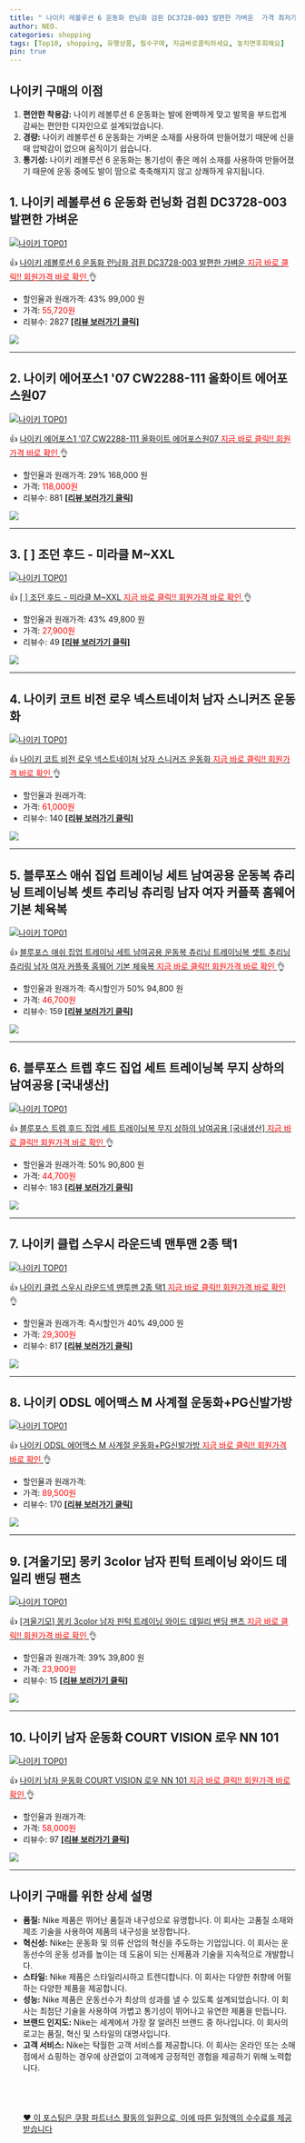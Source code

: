 ```yaml
---
title: " 나이키 레볼루션 6 운동화 런닝화 검흰 DC3728-003 발편한 가벼운  가격 최저가 할인가 나이키 최저가 추천 제품 비교"
author: NEO.
categories: shopping
tags: [Top10, shopping, 유행상품, 필수구매, 지금바로클릭하세요, 놓치면후회해요]
pin: true
---
```

## 나이키 구매의 이점
1. **편안한 착용감:** 나이키 레볼루션 6 운동화는 발에 완벽하게 맞고 발목을 부드럽게 감싸는 편안한 디자인으로 설계되었습니다.
2. **경량:** 나이키 레볼루션 6 운동화는 가벼운 소재를 사용하여 만들어졌기 때문에 신을 때 압박감이 없으며 움직이기 쉽습니다.
3. **통기성:** 나이키 레볼루션 6 운동화는 통기성이 좋은 메쉬 소재를 사용하여 만들어졌기 때문에 운동 중에도 발이 땀으로 축축해지지 않고 상쾌하게 유지됩니다.

   

## 1.  나이키 레볼루션 6 운동화 런닝화 검흰 DC3728-003 발편한 가벼운 

[![나이키 TOP01](https://thumbnail9.coupangcdn.com/thumbnails/remote/490x490ex/image/vendor_inventory/f2a1/32b39cf601126842462c46753e449178e21c9bffdb4245b51048431ae4c1.jpg)](https://link.coupang.com/re/AFFSDP?lptag=AF3617701&subid=GithubCoopas&pageKey=6272949644&traceid=V0-153&itemId=16167181915&vendorItemId=88627908942)


👍 [ 나이키 레볼루션 6 운동화 런닝화 검흰 DC3728-003 발편한 가벼운  <font color=red> 지금 바로 클릭!! 회원가격 바로 확인 </font> ](https://link.coupang.com/re/AFFSDP?lptag=AF3617701&subid=GithubCoopas&pageKey=6272949644&traceid=V0-153&itemId=16167181915&vendorItemId=88627908942) 👌 


- 할인율과 원래가격: 43%  99,000   원
- 가격: <span style='color:red'>55,720원</span>
- 리뷰수: 2827  [**[리뷰 보러가기 클릭]**](https://link.coupang.com/re/AFFSDP?lptag=AF3617701&subid=GithubCoopas&pageKey=6272949644&traceid=V0-153&itemId=16167181915&vendorItemId=88627908942)

[![](/discount_price.png)](https://link.coupang.com/re/AFFSDP?lptag=AF3617701&subid=GithubCoopas&pageKey=6272949644&traceid=V0-153&itemId=16167181915&vendorItemId=88627908942)

---


   

## 2.  나이키 에어포스1 '07 CW2288-111 올화이트 에어포스원07 

[![나이키 TOP01](https://thumbnail6.coupangcdn.com/thumbnails/remote/490x490ex/image/vendor_inventory/74e0/96b334769dcd1d1babc8497df57690110b9a9e78b4f03ba71c0c55e7082a.jpg)](https://link.coupang.com/re/AFFSDP?lptag=AF3617701&subid=GithubCoopas&pageKey=6957293598&traceid=V0-153&itemId=16923938641&vendorItemId=88684199784)


👍 [ 나이키 에어포스1 '07 CW2288-111 올화이트 에어포스원07  <font color=red> 지금 바로 클릭!! 회원가격 바로 확인 </font> ](https://link.coupang.com/re/AFFSDP?lptag=AF3617701&subid=GithubCoopas&pageKey=6957293598&traceid=V0-153&itemId=16923938641&vendorItemId=88684199784) 👌 


- 할인율과 원래가격: 29%  168,000   원
- 가격: <span style='color:red'>118,000원</span>
- 리뷰수: 881  [**[리뷰 보러가기 클릭]**](https://link.coupang.com/re/AFFSDP?lptag=AF3617701&subid=GithubCoopas&pageKey=6957293598&traceid=V0-153&itemId=16923938641&vendorItemId=88684199784)

[![](/discount_price.png)](https://link.coupang.com/re/AFFSDP?lptag=AF3617701&subid=GithubCoopas&pageKey=6957293598&traceid=V0-153&itemId=16923938641&vendorItemId=88684199784)

---


   

## 3.  [ ] 조던 후드 - 미라클 M~XXL 

[![나이키 TOP01](https://thumbnail10.coupangcdn.com/thumbnails/remote/490x490ex/image/vendor_inventory/12f3/92b5a96f8b6bcd4a8bb552c6812a4cd1813438f70518b5d14f68c6af8631.png)](https://link.coupang.com/re/AFFSDP?lptag=AF3617701&subid=GithubCoopas&pageKey=7602420162&traceid=V0-153&itemId=20114334795&vendorItemId=87870707542)


👍 [ [ ] 조던 후드 - 미라클 M~XXL  <font color=red> 지금 바로 클릭!! 회원가격 바로 확인 </font> ](https://link.coupang.com/re/AFFSDP?lptag=AF3617701&subid=GithubCoopas&pageKey=7602420162&traceid=V0-153&itemId=20114334795&vendorItemId=87870707542) 👌 


- 할인율과 원래가격: 43%  49,800   원
- 가격: <span style='color:red'>27,900원</span>
- 리뷰수: 49  [**[리뷰 보러가기 클릭]**](https://link.coupang.com/re/AFFSDP?lptag=AF3617701&subid=GithubCoopas&pageKey=7602420162&traceid=V0-153&itemId=20114334795&vendorItemId=87870707542)

[![](/discount_price.png)](https://link.coupang.com/re/AFFSDP?lptag=AF3617701&subid=GithubCoopas&pageKey=7602420162&traceid=V0-153&itemId=20114334795&vendorItemId=87870707542)

---


   

## 4.  나이키 코트 비전 로우 넥스트네이처 남자 스니커즈 운동화 

[![나이키 TOP01](https://thumbnail9.coupangcdn.com/thumbnails/remote/490x490ex/image/vendor_inventory/ca80/5e894945163063035703b248ed241056e34ce2076febff6f812b4afd8d33.jpg)](https://link.coupang.com/re/AFFSDP?lptag=AF3617701&subid=GithubCoopas&pageKey=7463623011&traceid=V0-153&itemId=19459659746&vendorItemId=88533097156)


👍 [ 나이키 코트 비전 로우 넥스트네이처 남자 스니커즈 운동화  <font color=red> 지금 바로 클릭!! 회원가격 바로 확인 </font> ](https://link.coupang.com/re/AFFSDP?lptag=AF3617701&subid=GithubCoopas&pageKey=7463623011&traceid=V0-153&itemId=19459659746&vendorItemId=88533097156) 👌 


- 할인율과 원래가격: 
- 가격: <span style='color:red'>61,000원</span>
- 리뷰수: 140  [**[리뷰 보러가기 클릭]**](https://link.coupang.com/re/AFFSDP?lptag=AF3617701&subid=GithubCoopas&pageKey=7463623011&traceid=V0-153&itemId=19459659746&vendorItemId=88533097156)

[![](/discount_price.png)](https://link.coupang.com/re/AFFSDP?lptag=AF3617701&subid=GithubCoopas&pageKey=7463623011&traceid=V0-153&itemId=19459659746&vendorItemId=88533097156)

---


   

## 5.  블루포스 애쉬 집업 트레이닝 세트 남여공용 운동복 츄리닝 트레이닝복 셋트 추리닝 츄리링 남자 여자 커플푹 홈웨어 기본 체육복 

[![나이키 TOP01](https://thumbnail8.coupangcdn.com/thumbnails/remote/490x490ex/image/vendor_inventory/5c56/5266f4842c172e82462c2d2fff9f7e68898380f4680ce0ffb30b7ad7aaab.jpg)](https://link.coupang.com/re/AFFSDP?lptag=AF3617701&subid=GithubCoopas&pageKey=2139697728&traceid=V0-153&itemId=3633910817&vendorItemId=86702691822)


👍 [ 블루포스 애쉬 집업 트레이닝 세트 남여공용 운동복 츄리닝 트레이닝복 셋트 추리닝 츄리링 남자 여자 커플푹 홈웨어 기본 체육복  <font color=red> 지금 바로 클릭!! 회원가격 바로 확인 </font> ](https://link.coupang.com/re/AFFSDP?lptag=AF3617701&subid=GithubCoopas&pageKey=2139697728&traceid=V0-153&itemId=3633910817&vendorItemId=86702691822) 👌 


- 할인율과 원래가격: 즉시할인가 50%  94,800   원
- 가격: <span style='color:red'>46,700원</span>
- 리뷰수: 159  [**[리뷰 보러가기 클릭]**](https://link.coupang.com/re/AFFSDP?lptag=AF3617701&subid=GithubCoopas&pageKey=2139697728&traceid=V0-153&itemId=3633910817&vendorItemId=86702691822)

[![](/discount_price.png)](https://link.coupang.com/re/AFFSDP?lptag=AF3617701&subid=GithubCoopas&pageKey=2139697728&traceid=V0-153&itemId=3633910817&vendorItemId=86702691822)

---


   

## 6.  블루포스 트렙 후드 집업 세트 트레이닝복 무지 상하의 남여공용 [국내생산] 

[![나이키 TOP01](https://thumbnail10.coupangcdn.com/thumbnails/remote/490x490ex/image/vendor_inventory/950b/74cf388e0ade5596f1ddd25bf7f97804eb543902668d1087ccc58c5e8fc9.jpg)](https://link.coupang.com/re/AFFSDP?lptag=AF3617701&subid=GithubCoopas&pageKey=2139290719&traceid=V0-153&itemId=3633227071&vendorItemId=86702966423)


👍 [ 블루포스 트렙 후드 집업 세트 트레이닝복 무지 상하의 남여공용 [국내생산]  <font color=red> 지금 바로 클릭!! 회원가격 바로 확인 </font> ](https://link.coupang.com/re/AFFSDP?lptag=AF3617701&subid=GithubCoopas&pageKey=2139290719&traceid=V0-153&itemId=3633227071&vendorItemId=86702966423) 👌 


- 할인율과 원래가격: 50%  90,800   원
- 가격: <span style='color:red'>44,700원</span>
- 리뷰수: 183  [**[리뷰 보러가기 클릭]**](https://link.coupang.com/re/AFFSDP?lptag=AF3617701&subid=GithubCoopas&pageKey=2139290719&traceid=V0-153&itemId=3633227071&vendorItemId=86702966423)

[![](/discount_price.png)](https://link.coupang.com/re/AFFSDP?lptag=AF3617701&subid=GithubCoopas&pageKey=2139290719&traceid=V0-153&itemId=3633227071&vendorItemId=86702966423)

---


   

## 7.  나이키 클럽 스우시 라운드넥 맨투맨 2종 택1 

[![나이키 TOP01](https://thumbnail7.coupangcdn.com/thumbnails/remote/490x490ex/image/vendor_inventory/e5c9/d4b002511a3988123faeca5cf9e1e12577a9b5481d0a8982351f547acf79.jpg)](https://link.coupang.com/re/AFFSDP?lptag=AF3617701&subid=GithubCoopas&pageKey=7553279003&traceid=V0-153&itemId=19883153794&vendorItemId=86983616064)


👍 [ 나이키 클럽 스우시 라운드넥 맨투맨 2종 택1  <font color=red> 지금 바로 클릭!! 회원가격 바로 확인 </font> ](https://link.coupang.com/re/AFFSDP?lptag=AF3617701&subid=GithubCoopas&pageKey=7553279003&traceid=V0-153&itemId=19883153794&vendorItemId=86983616064) 👌 


- 할인율과 원래가격: 즉시할인가 40%  49,000   원
- 가격: <span style='color:red'>29,300원</span>
- 리뷰수: 817  [**[리뷰 보러가기 클릭]**](https://link.coupang.com/re/AFFSDP?lptag=AF3617701&subid=GithubCoopas&pageKey=7553279003&traceid=V0-153&itemId=19883153794&vendorItemId=86983616064)

[![](/discount_price.png)](https://link.coupang.com/re/AFFSDP?lptag=AF3617701&subid=GithubCoopas&pageKey=7553279003&traceid=V0-153&itemId=19883153794&vendorItemId=86983616064)

---


   

## 8.  나이키 ODSL 에어맥스 M 사계절 운동화+PG신발가방 

[![나이키 TOP01](https://thumbnail9.coupangcdn.com/thumbnails/remote/490x490ex/image/vendor_inventory/9f4a/af6b72beb0fc62b74f3fa9e6baaff66060d59b851b30a42c5829e6613908.jpg)](https://link.coupang.com/re/AFFSDP?lptag=AF3617701&subid=GithubCoopas&pageKey=7371026124&traceid=V0-153&itemId=19013906394&vendorItemId=86138502513)


👍 [ 나이키 ODSL 에어맥스 M 사계절 운동화+PG신발가방  <font color=red> 지금 바로 클릭!! 회원가격 바로 확인 </font> ](https://link.coupang.com/re/AFFSDP?lptag=AF3617701&subid=GithubCoopas&pageKey=7371026124&traceid=V0-153&itemId=19013906394&vendorItemId=86138502513) 👌 


- 할인율과 원래가격: 
- 가격: <span style='color:red'>89,500원</span>
- 리뷰수: 170  [**[리뷰 보러가기 클릭]**](https://link.coupang.com/re/AFFSDP?lptag=AF3617701&subid=GithubCoopas&pageKey=7371026124&traceid=V0-153&itemId=19013906394&vendorItemId=86138502513)

[![](/discount_price.png)](https://link.coupang.com/re/AFFSDP?lptag=AF3617701&subid=GithubCoopas&pageKey=7371026124&traceid=V0-153&itemId=19013906394&vendorItemId=86138502513)

---


   

## 9.  [겨울기모] 몽키 3color 남자 핀턱 트레이닝 와이드 데일리 밴딩 팬츠 

[![나이키 TOP01](https://thumbnail6.coupangcdn.com/thumbnails/remote/490x490ex/image/vendor_inventory/1c60/11603844419c1f04f90723c32db7e4098aebc8aafab89e6e60426221c670.JPG)](https://link.coupang.com/re/AFFSDP?lptag=AF3617701&subid=GithubCoopas&pageKey=7705147735&traceid=V0-153&itemId=20639926811&vendorItemId=87725300507)


👍 [ [겨울기모] 몽키 3color 남자 핀턱 트레이닝 와이드 데일리 밴딩 팬츠  <font color=red> 지금 바로 클릭!! 회원가격 바로 확인 </font> ](https://link.coupang.com/re/AFFSDP?lptag=AF3617701&subid=GithubCoopas&pageKey=7705147735&traceid=V0-153&itemId=20639926811&vendorItemId=87725300507) 👌 


- 할인율과 원래가격: 39%  39,800   원
- 가격: <span style='color:red'>23,900원</span>
- 리뷰수: 15  [**[리뷰 보러가기 클릭]**](https://link.coupang.com/re/AFFSDP?lptag=AF3617701&subid=GithubCoopas&pageKey=7705147735&traceid=V0-153&itemId=20639926811&vendorItemId=87725300507)

[![](/discount_price.png)](https://link.coupang.com/re/AFFSDP?lptag=AF3617701&subid=GithubCoopas&pageKey=7705147735&traceid=V0-153&itemId=20639926811&vendorItemId=87725300507)

---


   

## 10.  나이키 남자 운동화 COURT VISION 로우 NN 101 

[![나이키 TOP01](https://thumbnail9.coupangcdn.com/thumbnails/remote/490x490ex/image/vendor_inventory/c817/00cc68d197d40ea6130488bd10bc2626eccb524e2b1abd0d744fe9479f2e.png)](https://link.coupang.com/re/AFFSDP?lptag=AF3617701&subid=GithubCoopas&pageKey=7371279213&traceid=V0-153&itemId=19015266416&vendorItemId=87727383941)


👍 [ 나이키 남자 운동화 COURT VISION 로우 NN 101  <font color=red> 지금 바로 클릭!! 회원가격 바로 확인 </font> ](https://link.coupang.com/re/AFFSDP?lptag=AF3617701&subid=GithubCoopas&pageKey=7371279213&traceid=V0-153&itemId=19015266416&vendorItemId=87727383941) 👌 


- 할인율과 원래가격: 
- 가격: <span style='color:red'>58,000원</span>
- 리뷰수: 97  [**[리뷰 보러가기 클릭]**](https://link.coupang.com/re/AFFSDP?lptag=AF3617701&subid=GithubCoopas&pageKey=7371279213&traceid=V0-153&itemId=19015266416&vendorItemId=87727383941)

[![](/discount_price.png)](https://link.coupang.com/re/AFFSDP?lptag=AF3617701&subid=GithubCoopas&pageKey=7371279213&traceid=V0-153&itemId=19015266416&vendorItemId=87727383941)

---
## 나이키 구매를 위한 상세 설명
* **품질:** Nike 제품은 뛰어난 품질과 내구성으로 유명합니다. 이 회사는 고품질 소재와 제조 기술을 사용하여 제품의 내구성을 보장합니다.
* **혁신성:** Nike는 운동화 및 의류 산업의 혁신을 주도하는 기업입니다. 이 회사는 운동선수의 운동 성과를 높이는 데 도움이 되는 신제품과 기술을 지속적으로 개발합니다.
* **스타일:** Nike 제품은 스타일리시하고 트렌디합니다. 이 회사는 다양한 취향에 어필하는 다양한 제품을 제공합니다.
* **성능:** Nike 제품은 운동선수가 최상의 성과를 낼 수 있도록 설계되었습니다. 이 회사는 최첨단 기술을 사용하여 가볍고 통기성이 뛰어나고 유연한 제품을 만듭니다.
* **브랜드 인지도:** Nike는 세계에서 가장 잘 알려진 브랜드 중 하나입니다. 이 회사의 로고는 품질, 혁신 및 스타일의 대명사입니다.
* **고객 서비스:** Nike는 탁월한 고객 서비스를 제공합니다. 이 회사는 온라인 또는 소매점에서 쇼핑하는 경우에 상관없이 고객에게 긍정적인 경험을 제공하기 위해 노력합니다.<br><br><br><br><br> [ ❤  이 포스팅은 쿠팡 파트너스 활동의 일환으로, 이에 따른 일정액의 수수료를 제공받습니다](https://link.coupang.com/a/bcEFyh)